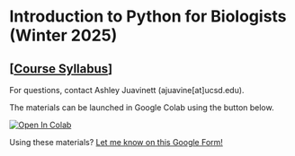 # Introduction to Python for Biologists (Winter 2025)

## [[Course Syllabus](https://docs.google.com/document/d/1pA4LCx3xj83uoinNqdOgicnuKHDJdNrj4eJpLLKlDD0/edit?tab=t.0#heading=h.28r80tt8cds7)]

For questions, contact Ashley Juavinett (ajuavine[at]ucsd.edu).

The materials can be launched in Google Colab using the button below. 

[![Open In Colab](https://colab.research.google.com/assets/colab-badge.svg)](http://colab.research.google.com/github/BILD62/BILD62_WI25)

Using these materials? [Let me know on this Google Form!](https://forms.gle/HUxqyY2o7r74Eyko9)
